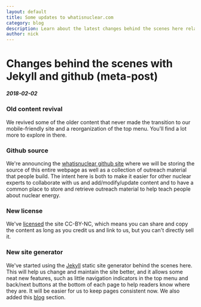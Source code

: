 ```yaml
---
layout: default
title: Some updates to whatisnuclear.com
category: blog
description: Learn about the latest changes behind the scenes here related to Jekyll and github.
author: nick
---
```

<div class="row">
<div class="col-md-8" markdown="1">

# Changes behind the scenes with Jekyll and github (meta-post) 
##### 2018-02-02

### Old content revival 
We revived some of the older content
that never made the transition to our mobile-friendly site and a reorganization
of the top menu. You'll find a lot more to explore in there. 

### Github source
We're announcing the [whatisnuclear github site](https://github.com/whatisnuclear) where
we will be storing the source of this entire webpage as well as a collection
of outreach material that people build. The intent here is both to make it easier
for other nuclear experts to collaborate with us and add/modify/update content and
to have a common place to store and retrieve outreach material to help teach
people about nuclear energy. 

### New license
We've [licensed](/license.html) the site CC-BY-NC, which means you can share and copy 
the content as long as you credit us and link to us, but you can't directly sell it. 

### New site generator
We've started using the [Jekyll](https://jekyllrb.com/) static site generator 
behind the scenes here. This will help us change and maintain the site better, and 
it allows some neat new features, such as little navigation indicators 
in the top menu and back/next buttons at the bottom of each page to help 
readers know where they are. It will be easier for us to keep pages consistent now.
We also added this [blog](/blog/) section. 

       
</div>
</div>
